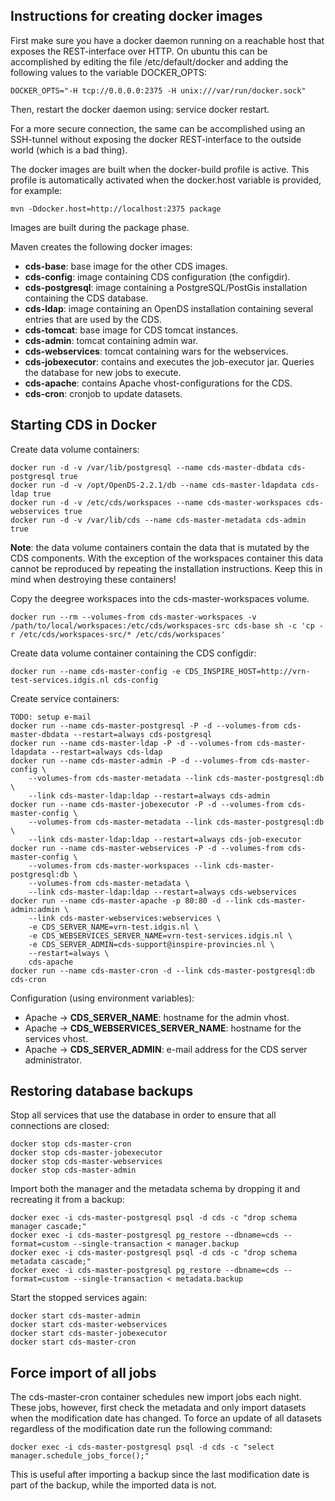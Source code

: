 Instructions for creating docker images
---------------------------------------

First make sure you have a docker daemon running on a reachable host that exposes the REST-interface
over HTTP. On ubuntu this can be accomplished by editing the file /etc/default/docker and adding the
following values to the variable DOCKER_OPTS:

	DOCKER_OPTS="-H tcp://0.0.0.0:2375 -H unix:///var/run/docker.sock"
	
Then, restart the docker daemon using: service docker restart.

For a more secure connection, the same can be accomplished using an SSH-tunnel without exposing the 
docker REST-interface to the outside world (which is a bad thing).

The docker images are built when the docker-build profile is active. This profile is automatically
activated when the docker.host variable is provided, for example:

	mvn -Ddocker.host=http://localhost:2375 package

Images are built during the package phase.

Maven creates the following docker images:

 - **cds-base**: base image for the other CDS images.
 - **cds-config**: image containing CDS configuration (the configdir).
 - **cds-postgresql**: image containing a PostgreSQL/PostGis installation containing the CDS database.
 - **cds-ldap**: image containing an OpenDS installation containing several entries that are used by the CDS.
 - **cds-tomcat**: base image for CDS tomcat instances.
 - **cds-admin**: tomcat containing admin war.
 - **cds-webservices**: tomcat containing wars for the webservices.
 - **cds-jobexecutor**: contains and executes the job-executor jar. Queries the database for new jobs to execute.
 - **cds-apache**: contains Apache vhost-configurations for the CDS.
 - **cds-cron**: cronjob to update datasets.
 
Starting CDS in Docker
----------------------

Create data volume containers:

	docker run -d -v /var/lib/postgresql --name cds-master-dbdata cds-postgresql true
	docker run -d -v /opt/OpenDS-2.2.1/db --name cds-master-ldapdata cds-ldap true
	docker run -d -v /etc/cds/workspaces --name cds-master-workspaces cds-webservices true
	docker run -d -v /var/lib/cds --name cds-master-metadata cds-admin true
	
**Note**: the data volume containers contain the data that is mutated by the CDS components. With the exception of the
workspaces container this data cannot be reproduced by repeating the installation instructions. Keep this in mind when destroying
these containers!

Copy the deegree workspaces into the cds-master-workspaces volume.

	docker run --rm --volumes-from cds-master-workspaces -v /path/to/local/workspaces:/etc/cds/workspaces-src cds-base sh -c 'cp -r /etc/cds/workspaces-src/* /etc/cds/workspaces'

Create data volume container containing the CDS configdir:

	docker run --name cds-master-config -e CDS_INSPIRE_HOST=http://vrn-test-services.idgis.nl cds-config
	
Create service containers:

	TODO: setup e-mail
	docker run --name cds-master-postgresql -P -d --volumes-from cds-master-dbdata --restart=always cds-postgresql
	docker run --name cds-master-ldap -P -d --volumes-from cds-master-ldapdata --restart=always cds-ldap
	docker run --name cds-master-admin -P -d --volumes-from cds-master-config \
		--volumes-from cds-master-metadata --link cds-master-postgresql:db \
		--link cds-master-ldap:ldap --restart=always cds-admin
	docker run --name cds-master-jobexecutor -P -d --volumes-from cds-master-config \
		--volumes-from cds-master-metadata --link cds-master-postgresql:db \ 
		--link cds-master-ldap:ldap --restart=always cds-job-executor
	docker run --name cds-master-webservices -P -d --volumes-from cds-master-config \
		--volumes-from cds-master-workspaces --link cds-master-postgresql:db \
		--volumes-from cds-master-metadata \
		--link cds-master-ldap:ldap --restart=always cds-webservices 
	docker run --name cds-master-apache -p 80:80 -d --link cds-master-admin:admin \
		--link cds-master-webservices:webservices \
		-e CDS_SERVER_NAME=vrn-test.idgis.nl \
		-e CDS_WEBSERVICES_SERVER_NAME=vrn-test-services.idgis.nl \
		-e CDS_SERVER_ADMIN=cds-support@inspire-provincies.nl \
		--restart=always \
		cds-apache
	docker run --name cds-master-cron -d --link cds-master-postgresql:db cds-cron
		
Configuration (using environment variables):

- Apache -> **CDS_SERVER_NAME**: hostname for the admin vhost.
- Apache -> **CDS_WEBSERVICES_SERVER_NAME**: hostname for the services vhost.
- Apache -> **CDS_SERVER_ADMIN**: e-mail address for the CDS server administrator.

Restoring database backups
--------------------------

Stop all services that use the database in order to ensure that all connections are closed:

	docker stop cds-master-cron
	docker stop cds-master-jobexecutor
	docker stop cds-master-webservices
	docker stop cds-master-admin

Import both the manager and the metadata schema by dropping it and recreating it from a backup:

	docker exec -i cds-master-postgresql psql -d cds -c "drop schema manager cascade;"
	docker exec -i cds-master-postgresql pg_restore --dbname=cds --format=custom --single-transaction < manager.backup
	docker exec -i cds-master-postgresql psql -d cds -c "drop schema metadata cascade;"
	docker exec -i cds-master-postgresql pg_restore --dbname=cds --format=custom --single-transaction < metadata.backup
	
Start the stopped services again:

	docker start cds-master-admin
	docker start cds-master-webservices
	docker start cds-master-jobexecutor
	docker start cds-master-cron
	
Force import of all jobs
------------------------

The cds-master-cron container schedules new import jobs each night. These jobs, however, first check the metadata
and only import datasets when the modification date has changed. To force an update of all datasets regardless of
the modification date run the following command:

	docker exec -i cds-master-postgresql psql -d cds -c "select manager.schedule_jobs_force();"
	
This is useful after importing a backup since the last modification date is part of the backup, while the imported
data is not.